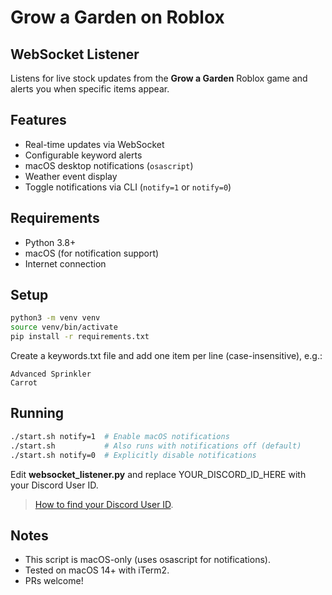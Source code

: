 # Grow a Garden on Roblox
## WebSocket Listener

Listens for live stock updates from the **Grow a Garden** Roblox game and alerts you when specific items appear.

## Features
- Real-time updates via WebSocket
- Configurable keyword alerts
- macOS desktop notifications (`osascript`)
- Weather event display
- Toggle notifications via CLI (`notify=1` or `notify=0`)

## Requirements
- Python 3.8+
- macOS (for notification support)
- Internet connection

## Setup

```bash
python3 -m venv venv
source venv/bin/activate
pip install -r requirements.txt
```

Create a keywords.txt file and add one item per line (case-insensitive), e.g.:
```
Advanced Sprinkler
Carrot
```

## Running

```bash
./start.sh notify=1  # Enable macOS notifications
./start.sh           # Also runs with notifications off (default)
./start.sh notify=0  # Explicitly disable notifications
```

Edit **websocket_listener.py** and replace YOUR_DISCORD_ID_HERE with your Discord User ID.

>  [How to find your Discord User ID](https://support.discord.com/hc/en-us/articles/206346498-Where-can-I-find-my-User-Server-Message-ID).

## Notes

- This script is macOS-only (uses osascript for notifications).
- Tested on macOS 14+ with iTerm2.
- PRs welcome!
